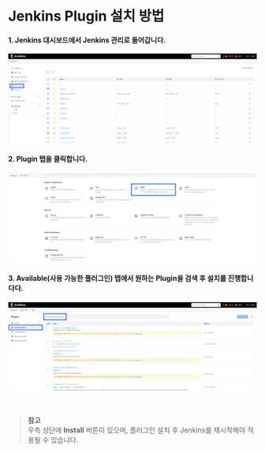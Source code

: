 # Jenkins Plugin 설치 방법

#### 1. Jenkins 대시보드에서 Jenkins 관리로 들어갑니다.

![jenkins-plugin-1](images/plugin-install-1.png)

#### 2. Plugin 탭을 클릭합니다.

![jenkins-plugin-2](images/plugin-install-2.png)

#### 3. Available(사용 가능한 플러그인) 탭에서 원하는 Plugin을 검색 후 설치를 진행합니다다.

![jenkins-plugin-3](images/plugin-install-3.png)

<br/>

> **참고** <br/>
> 우측 상단에 **Install** 버튼이 있으며, 플러그인 설치 후 Jenkins를 재시작해야 적용될 수 있습니다.
